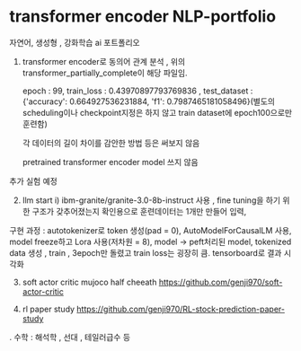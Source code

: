 # transformer encoder NLP-portfolio
자연어, 생성형 , 강화학습 ai 포트폴리오

1) transformer encoder로 동의어 관계 분석 , 위의 transformer_partially_complete이 해당 파일임.
   
   epoch : 99, train_loss : 0.43970897793769836 , test_dataset : {'accuracy': 0.664927536231884, 'f1': 0.7987465181058496}(별도의 scheduling이나 checkpoint지정은 하지 않고 train dataset에 epoch100으로만 훈련함)

   각 데이터의 길이 차이를 감안한 방법 등은 써보지 않음
   
   pretrained transformer encoder model 쓰지 않음
   
추가 실험 예정

2) llm start
   i) ibm-granite/granite-3.0-8b-instruct 사용 , fine tuning을 하기 위한 구조가 갖추어졌는지 확인용으로 훈련데이터는 1개만 만들어 입력,

구현 과정 : 
   autotokenizer로 token 생성(pad = 0), AutoModelForCausalLM 사용, model freeze하고 Lora 사용(저차원 = 8), model -> peft처리된 model, tokenized data 생성 , train , 3epoch만 돌렸고 train loss는 굉장히 큼. tensorboard로 결과 시각화

3) soft actor critic mujoco half cheeath
   https://github.com/genji970/soft-actor-critic
   
4) rl paper study
https://github.com/genji970/RL-stock-prediction-paper-study

. 수학 : 해석학 , 선대 , 테일러급수 등
